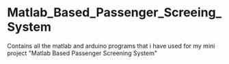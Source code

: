 Matlab_Based_Passenger_Screeing_System
======================================

Contains all the matlab and arduino programs that i have used for my mini project "Matlab Based Passenger Screening System"
